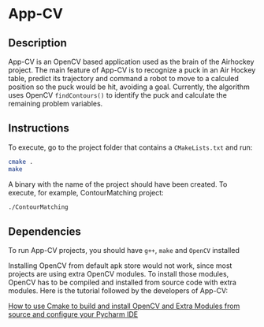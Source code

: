 # App-CV

## Description

App-CV is an OpenCV based application used as the brain of the Airhockey project. The main feature of App-CV is to recognize a puck in an Air Hockey table, predict its trajectory and command a robot to move to a calculed position so the puck would be hit, avoiding a goal. Currently, the algorithm uses OpenCV `findContours()` to identify the puck and calculate the remaining problem variables.

## Instructions

To execute, go to the project folder that contains a `CMakeLists.txt` and run:

```sh
cmake .
make
```

A binary with the name of the project should have been created. To execute, for example, ContourMatching project:

```sh
./ContourMatching
```

## Dependencies

To run App-CV projects, you should have `g++`, `make` and `OpenCV` installed

Installing OpenCV from default apk store would not work, since most projects are using extra OpenCV modules. To install those modules, OpenCV has to be compiled and installed from source code with extra modules. Here is the tutorial followed by the developers of App-CV:

[How to use Cmake to build and install OpenCV and Extra Modules from source and configure your Pycharm IDE](https://towardsdatascience.com/how-to-install-opencv-and-extra-modules-from-source-using-cmake-and-then-set-it-up-in-your-pycharm-7e6ae25dbac5)